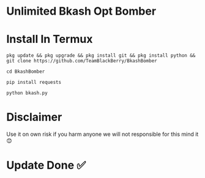 # Unlimited Bkash Opt Bomber 

# Install In Termux 

`pkg update && pkg upgrade && pkg install git && pkg install python && git clone https://github.com/TeamBlackBerry/BkashBomber`

`cd BkashBomber`

`pip install requests`

`python bkash.py`


# Disclaimer 

Use it on own risk if you harm anyone we will not responsible for this mind it 😊

# Update Done ✅
